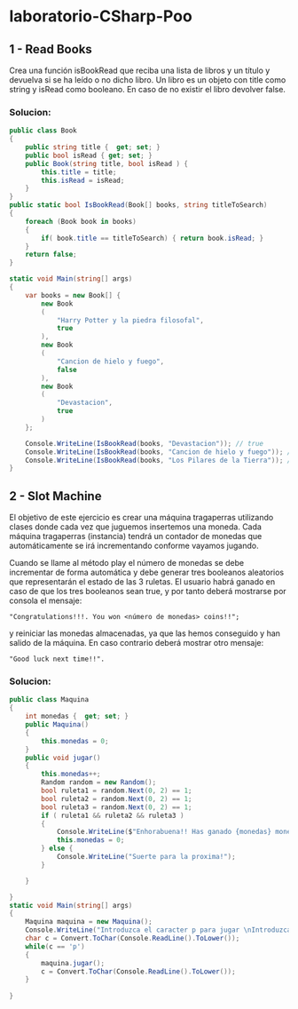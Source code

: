 # laboratorio-CSharp-Poo
## 1 - Read Books
Crea una función isBookRead que reciba una lista de libros y un título y devuelva si se ha leído o no dicho libro. Un libro es un objeto con title como string y isRead como booleano. En caso de no existir el libro devolver false.

### Solucion:
```csharp
public class Book
{
    public string title {  get; set; }
    public bool isRead { get; set; }
    public Book(string title, bool isRead ) { 
        this.title = title;
        this.isRead = isRead;
    } 
}
public static bool IsBookRead(Book[] books, string titleToSearch)
{
    foreach (Book book in books)
    {
        if( book.title == titleToSearch) { return book.isRead; }
    }
    return false;
}

static void Main(string[] args)
{
    var books = new Book[] {
        new Book
        (
            "Harry Potter y la piedra filosofal",
            true
        ),
        new Book
        (
            "Cancion de hielo y fuego",
            false
        ),
        new Book
        (
            "Devastacion",
            true
        )
    };

    Console.WriteLine(IsBookRead(books, "Devastacion")); // true
    Console.WriteLine(IsBookRead(books, "Cancion de hielo y fuego")); // false
    Console.WriteLine(IsBookRead(books, "Los Pilares de la Tierra")); // false 
}
```
## 2 - Slot Machine

El objetivo de este ejercicio es crear una máquina tragaperras utilizando clases donde cada vez que juguemos insertemos una moneda. Cada máquina tragaperras (instancia) tendrá un contador de monedas que automáticamente se irá incrementando conforme vayamos jugando.

Cuando se llame al método play el número de monedas se debe incrementar de forma automática y debe generar tres booleanos aleatorios que representarán el estado de las 3 ruletas. El usuario habrá ganado en caso de que los tres booleanos sean true, y por tanto deberá mostrarse por consola el mensaje:

```"Congratulations!!!. You won <número de monedas> coins!!";```

y reiniciar las monedas almacenadas, ya que las hemos conseguido y han salido de la máquina. En caso contrario deberá mostrar otro mensaje:

```"Good luck next time!!".```

### Solucion:

```csharp
public class Maquina
{
    int monedas {  get; set; }
    public Maquina()
    {
        this.monedas = 0;
    }
    public void jugar()
    {
        this.monedas++;
        Random random = new Random();
        bool ruleta1 = random.Next(0, 2) == 1;
        bool ruleta2 = random.Next(0, 2) == 1;
        bool ruleta3 = random.Next(0, 2) == 1;
        if ( ruleta1 && ruleta2 && ruleta3 )
        {
            Console.WriteLine($"Enhorabuena!! Has ganado {monedas} monedas!!");
            this.monedas = 0;
        } else {
            Console.WriteLine("Suerte para la proxima!");
        }

    }

}
static void Main(string[] args)
{
    Maquina maquina = new Maquina();
    Console.WriteLine("Introduzca el caracter p para jugar \nIntroduzca otro caracter para salir.");
    char c = Convert.ToChar(Console.ReadLine().ToLower());
    while(c == 'p')
    {
        maquina.jugar();
        c = Convert.ToChar(Console.ReadLine().ToLower());
    }
    
}
```


